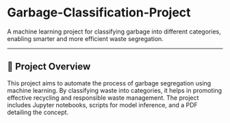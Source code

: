 # Garbage-Classification-Project

A machine learning project for classifying garbage into different categories, enabling smarter and more efficient waste segregation.

---

## 📑 Project Overview

This project aims to automate the process of garbage segregation using machine learning. By classifying waste into categories, it helps in promoting effective recycling and responsible waste management. The project includes Jupyter notebooks, scripts for model inference, and a PDF detailing the concept.
